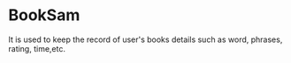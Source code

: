# BookSam
It is used to keep the record of user's books details such as word, phrases, rating, time,etc.
